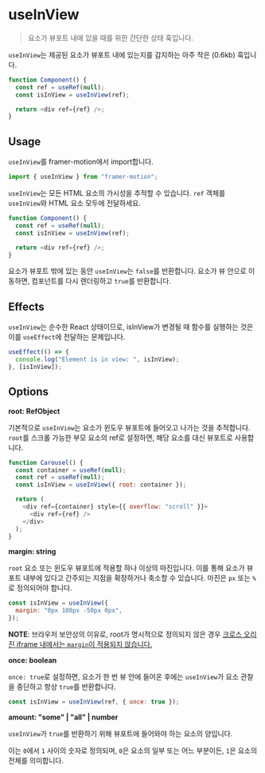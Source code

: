 # useInView

> 요소가 뷰포트 내에 있을 때를 위한 간단한 상태 훅입니다.

`useInView`는 제공된 요소가 뷰포트 내에 있는지를 감지하는 아주 작은 (0.6kb) 훅입니다.

```javascript
function Component() {
  const ref = useRef(null);
  const isInView = useInView(ref);

  return <div ref={ref} />;
}
```

## Usage

`useInView`를 framer-motion에서 import합니다.

```javascript
import { useInView } from "framer-motion";
```

`useInView`는 모든 HTML 요소의 가시성을 추적할 수 있습니다. `ref` 객체를 `useInView`와 HTML 요소 모두에 전달하세요.

```javascript
function Component() {
  const ref = useRef(null);
  const isInView = useInView(ref);

  return <div ref={ref} />;
}
```

요소가 뷰포트 밖에 있는 동안 `useInView`는 `false`를 반환합니다. 요소가 뷰 안으로 이동하면, 컴포넌트를 다시 렌더링하고 `true`를 반환합니다.

## Effects

`useInView`는 순수한 React 상태이므로, isInView가 변경될 때 함수를 실행하는 것은 이를 `useEffect`에 전달하는 문제입니다.

```javascript
useEffect(() => {
  console.log("Element is in view: ", isInView);
}, [isInView]);
```

## Options

**root: RefObject<HTMLElement>**

기본적으로 `useInView`는 요소가 윈도우 뷰포트에 들어오고 나가는 것을 추적합니다. `root`를 스크롤 가능한 부모 요소의 ref로 설정하면, 해당 요소를 대신 뷰포트로 사용합니다.

```javascript
function Carousel() {
  const container = useRef(null);
  const ref = useRef(null);
  const isInView = useInView({ root: container });

  return (
    <div ref={container} style={{ overflow: "scroll" }}>
      <div ref={ref} />
    </div>
  );
}
```

**margin: string**

`root` 요소 또는 윈도우 뷰포트에 적용할 하나 이상의 마진입니다. 이를 통해 요소가 뷰포트 내부에 있다고 간주되는 지점을 확장하거나 축소할 수 있습니다.
마진은 `px` 또는 `%`로 정의되어야 합니다.

```javascript
const isInView = useInView({
  margin: "0px 100px -50px 0px",
});
```

**NOTE**: 브라우저 보안상의 이유로, root가 명시적으로 정의되지 않은 경우 [크로스 오리진 iframe 내에서는 `margin`이 적용되지 않습니다.](https://w3c.github.io/IntersectionObserver/#dom-intersectionobserver-rootmargin)

**once: boolean**

`once: true`로 설정하면, 요소가 한 번 뷰 안에 들어온 후에는 `useInView`가 요소 관찰을 중단하고 항상 `true`를 반환합니다.

```javascript
const isInView = useInView(ref, { once: true });
```

**amount: "some" | "all" | number**

`useInView`가 `true`를 반환하기 위해 뷰포트에 들어와야 하는 요소의 양입니다.

이는 `0`에서 `1` 사이의 숫자로 정의되며, `0`은 요소의 일부 또는 어느 부분이든, `1`은 요소의 전체를 의미합니다.
